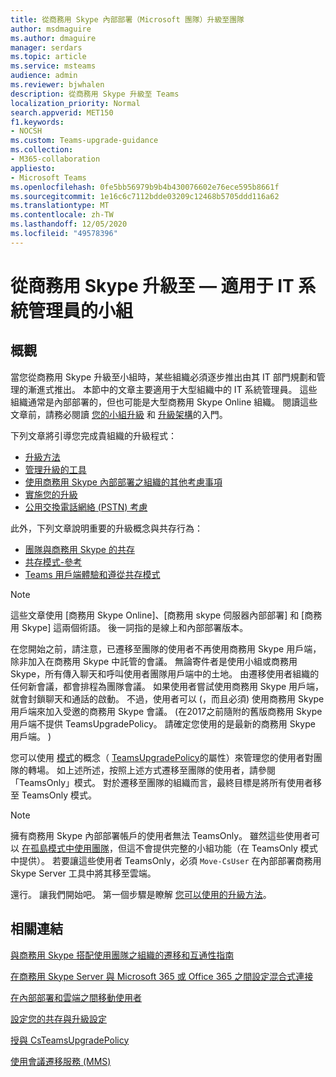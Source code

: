 ```yaml
---
title: 從商務用 Skype 內部部署（Microsoft 團隊）升級至團隊
author: msdmaguire
ms.author: dmaguire
manager: serdars
ms.topic: article
ms.service: msteams
audience: admin
ms.reviewer: bjwhalen
description: 從商務用 Skype 升級至 Teams
localization_priority: Normal
search.appverid: MET150
f1.keywords:
- NOCSH
ms.custom: Teams-upgrade-guidance
ms.collection:
- M365-collaboration
appliesto:
- Microsoft Teams
ms.openlocfilehash: 0fe5bb56979b9b4b430076602e76ece595b8661f
ms.sourcegitcommit: 1e16c6c7112bdde03209c12468b5705ddd116a62
ms.translationtype: MT
ms.contentlocale: zh-TW
ms.lasthandoff: 12/05/2020
ms.locfileid: "49578396"
---
```

# <a name="upgrade-from-skype-for-business-to-teams-mdash-for-it-administrators"></a>從商務用 Skype 升級至 &mdash; 適用于 IT 系統管理員的小組

## <a name="overview"></a>概觀

當您從商務用 Skype 升級至小組時，某些組織必須逐步推出由其 IT 部門規劃和管理的漸進式推出。 本節中的文章主要適用于大型組織中的 IT 系統管理員。 這些組織通常是內部部署的，但也可能是大型商務用 Skype Online 組織。 閱讀這些文章前，請務必閱讀 [您的小組升級](upgrade-start-here.md) 和 [升級架構](upgrade-framework.md)的入門。


下列文章將引導您完成貴組織的升級程式： 

- [升級方法](upgrade-to-teams-on-prem-upgrade-methods.md)
- [管理升級的工具](upgrade-to-teams-on-prem-tools.md)
- [使用商務用 Skype 內部部署之組織的其他考慮事項](upgrade-to-teams-on-prem-considerations.md)
- [實施您的升級](upgrade-to-teams-on-prem-implement.md)
- [公用交換電話網絡 (PSTN) 考慮](upgrade-to-teams-on-prem-pstn-considerations.md)

此外，下列文章說明重要的升級概念與共存行為：

- [團隊與商務用 Skype 的共存](upgrade-to-teams-on-prem-coexistence.md)
- [共存模式-參考](migration-interop-guidance-for-teams-with-skype.md)
- [Teams 用戶端體驗和遵從共存模式](teams-client-experience-and-conformance-to-coexistence-modes.md)

>[!NOTE]
>這些文章使用 [商務用 Skype Online]、[商務用 skype 伺服器內部部署] 和 [商務用 Skype] 這兩個術語。 後一詞指的是線上和內部部署版本。

在您開始之前，請注意，已遷移至團隊的使用者不再使用商務用 Skype 用戶端，除非加入在商務用 Skype 中託管的會議。  無論寄件者是使用小組或商務用 Skype，所有傳入聊天和呼叫使用者團隊用戶端中的土地。 由遷移使用者組織的任何新會議，都會排程為團隊會議。 如果使用者嘗試使用商務用 Skype 用戶端，就會封鎖聊天和通話的啟動。  不過，使用者可以 (，而且必須) 使用商務用 Skype 用戶端來加入受邀的商務用 Skype 會議。  (在2017之前隨附的舊版商務用 Skype 用戶端不提供 TeamsUpgradePolicy。 請確定您使用的是最新的商務用 Skype 用戶端。 ) 
 
您可以使用 [模式](migration-interop-guidance-for-teams-with-skype.md)的概念（ [TeamsUpgradePolicy](https://docs.microsoft.com/powershell/module/skype/grant-csteamsupgradepolicy?view=skype-ps)的屬性）來管理您的使用者對團隊的轉場。 如上述所述，按照上述方式遷移至團隊的使用者，請參閱「TeamsOnly」模式。  對於遷移至團隊的組織而言，最終目標是將所有使用者移至 TeamsOnly 模式。

>[!NOTE]
>擁有商務用 Skype 內部部署帳戶的使用者無法 TeamsOnly。 雖然這些使用者可以 [在孤島模式中使用團隊](https://docs.microsoft.com/microsoftteams/migration-interop-guidance-for-teams-with-skype)，但這不會提供完整的小組功能（在 TeamsOnly 模式中提供）。 若要讓這些使用者 TeamsOnly，必須 `Move-CsUser` 在內部部署商務用 Skype Server 工具中將其移至雲端。

還行。 讓我們開始吧。  第一個步驟是瞭解 [您可以使用的升級方法](upgrade-to-teams-on-prem-upgrade-methods.md)。







   

## <a name="related-links"></a>相關連結

[與商務用 Skype 搭配使用團隊之組織的遷移和互通性指南](migration-interop-guidance-for-teams-with-skype.md) 

[在商務用 Skype Server 與 Microsoft 365 或 Office 365 之間設定混合式連接](https://docs.microsoft.com/SkypeForBusiness/hybrid/configure-hybrid-connectivity)

[在內部部署和雲端之間移動使用者](https://docs.microsoft.com/SkypeForBusiness/hybrid/move-users-between-on-premises-and-cloud)

[設定您的共存與升級設定](setting-your-coexistence-and-upgrade-settings.md)

[授與 CsTeamsUpgradePolicy](https://docs.microsoft.com/powershell/module/skype/grant-csteamsupgradepolicy?view=skype-ps)

[使用會議遷移服務 (MMS) ](https://docs.microsoft.com/skypeforbusiness/audio-conferencing-in-office-365/setting-up-the-meeting-migration-service-mms)

